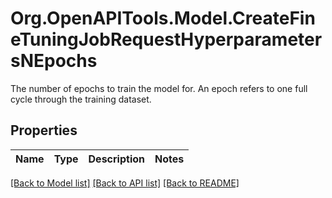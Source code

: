 # Org.OpenAPITools.Model.CreateFineTuningJobRequestHyperparametersNEpochs
The number of epochs to train the model for. An epoch refers to one full cycle through the training dataset. 

## Properties

Name | Type | Description | Notes
------------ | ------------- | ------------- | -------------

[[Back to Model list]](../README.md#documentation-for-models) [[Back to API list]](../README.md#documentation-for-api-endpoints) [[Back to README]](../README.md)

